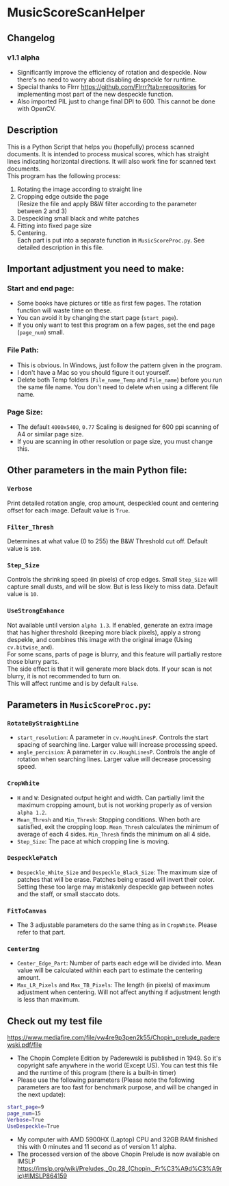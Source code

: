 # MusicScoreScanHelper
## Changelog
### v1.1 alpha
- Significantly improve the efficiency of rotation and despeckle. Now there's no need to worry about disabling despeckle for runtime.
- Special thanks to Flrrr https://github.com/Flrrr?tab=repositories for implementing most part of the new despeckle function.
- Also imported PIL just to change final DPI to 600. This cannot be done with OpenCV.
## Description
This is a Python Script that helps you (hopefully) process scanned documents. It is intended to process musical scores, which has straight lines indicating horizontal directions. It will also work fine for scanned text documents.<br />
This program has the following process:<br />
1. Rotating the image according to straight line<br />
2. Cropping edge outside the page<br />
(Resize the file and apply B&W filter according to the parameter between 2 and 3)
3. Despeckling small black and white patches<br />
4. Fitting into fixed page size<br />
5. Centering.<br />
Each part is put into a separate function in ```MusicScoreProc.py```. See detailed description in this file.<br />

## Important adjustment you need to make:<br />

### Start and end page:
- Some books have pictures or title as first few pages. The rotation function will waste time on these. 
- You can avoid it by changing the start page (```start_page```).
- If you only want to test this program on a few pages, set the end page (```page_num```) small.
### File Path:<br />
- This is obvious. In Windows, just follow the pattern given in the program.
- I don't have a Mac so you should figure it out yourself.
- Delete both Temp folders (```File_name_Temp``` and ```File_name```) before you run the same file name. You don't need to delete when using a different file name.
### Page Size:<br />
- The default ```4000x5400```, ```0.77``` Scaling is designed for 600 ppi scanning of A4 or similar page size.
- If you are scanning in other resolution or page size, you must change this.

## Other parameters in the main Python file:<br />
### ```Verbose```<br />
Print detailed rotation angle, crop amount, despeckled count and centering offset for each image.
Default value is ```True```.<br />
### ```Filter_Thresh```<br />
Determines at what value (0 to 255) the B&W Threshold cut off. Default value is ```160```.<br />
### ```Step_Size``` <br />
Controls the shrinking speed (in pixels) of crop edges. Small ```Step_Size``` will capture small dusts, and will be slow. But is less likely to miss data. Default value is ```10```.<br />
### ```UseStrongEnhance``` <br />
Not available until version ```alpha 1.3```. If enabled, generate an extra image that has higher threshold (keeping more black pixels), apply a strong despekle, and combines this image with the original image (Using ```cv.bitwise_and```). <br />
For some scans, parts of page is blurry, and this feature will partially restore those blurry parts. <br />
The side effect is that it will generate more black dots. If your scan is not blurry, it is not recommended to turn on. <br />
This will affect runtime and is by default ```False```. <br />

## Parameters in ```MusicScoreProc.py```:<br />
### ```RotateByStraightLine```
- ```start_resolution```: A parameter in ```cv.HoughLinesP```. Controls the start spacing of searching line. Larger value will increase processing speed.
- ```angle_percision```: A parameter in ```cv.HoughLinesP```. Controls the angle of rotation when searching lines. Larger value will decrease processing speed.
### ```CropWhite```
- ```H``` and ```W```: Designated output height and width. Can partially limit the maximum cropping amount, but is not working properly as of version ```alpha 1.2```.
- ```Mean_Thresh``` and ```Min_Thresh```: Stopping conditions. When both are satisfied, exit the cropping loop. ```Mean_Thresh``` calculates the minimum of average of each 4 sides. ```Min_Thresh``` finds the minimum on all 4 side.
- ```Step_Size```: The pace at which cropping line is moving.
### ```DespecklePatch```
- ```Despeckle_White_Size``` and ```Despeckle_Black_Size```: The maximum size of patches that will be erase. Patches being erased will invert their color. Setting these too large may mistakenly despeckle gap between notes and the staff, or small staccato dots. 
### ```FitToCanvas```
- The 3 adjustable parameters do the same thing as in ```CropWhite```. Please refer to that part.
### ```CenterImg```
- ```Center_Edge_Part```: Number of parts each edge will be divided into. Mean value will be calculated within each part to estimate the centering amount.
- ```Max_LR_Pixels``` and ```Max_TB_Pixels```: The length (in pixels) of maximum adjustment when centering. Will not affect anything if adjustment length is less than maximum. 

## Check out my test file <br />

https://www.mediafire.com/file/vw4re9p3pen2k55/Chopin_prelude_paderewski.pdf/file

- The Chopin Complete Edition by Paderewski is published in 1949. So it's copyright safe anywhere in the world (Except US). You can test this file and the runtime of this program (there is a built-in timer)<br />
- Please use the following parameters (Please note the following parameters are too fast for benchmark purpose, and will be changed in the next update):<br />
```sh
start_page=9
page_num=15
Verbose=True
UseDespeckle=True
```
- My computer with AMD 5900HX (Laptop) CPU and 32GB RAM finished this with 0 minutes and 11 second as of version 1.1 alpha.<br />
- The processed version of the above Chopin Prelude is now available on IMSLP<br />
https://imslp.org/wiki/Preludes,_Op.28_(Chopin,_Fr%C3%A9d%C3%A9ric)#IMSLP864159
  
  
